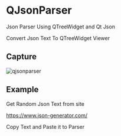 # QJsonParser

Json Parser Using QTreeWidget and Qt Json

Convert Json Text To QTreeWidget Viewer

## Capture

![qjsonparser](https://user-images.githubusercontent.com/31100072/86331974-c8df3e00-bc84-11ea-87e2-77b862036da2.JPG)

## Example

Get Random Json Text from site

https://www.json-generator.com/

Copy Text and Paste it to Parser
